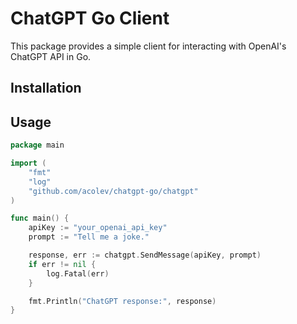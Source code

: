# ChatGPT Go Client

This package provides a simple client for interacting with OpenAI's ChatGPT API in Go.

## Installation


## Usage

```go
package main

import (
    "fmt"
    "log"
    "github.com/acolev/chatgpt-go/chatgpt"
)

func main() {
    apiKey := "your_openai_api_key"
    prompt := "Tell me a joke."

    response, err := chatgpt.SendMessage(apiKey, prompt)
    if err != nil {
        log.Fatal(err)
    }

    fmt.Println("ChatGPT response:", response)
}
```

